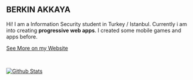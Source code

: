 ## BERKIN AKKAYA

Hi! I am a Information Security student in Turkey / Istanbul. Currently i
am into creating **progressive web apps**. I created some mobile games and
apps before.

[See More on my Website](https://berkinakkaya.github.io)

<br />

[![Github Stats][githubstats]](https://github.com/anuraghazra/github-readme-stats)

[githubstats]: https://github-readme-stats.vercel.app/api?username=berkinakkaya&show_icons=true&theme=tokyonight
